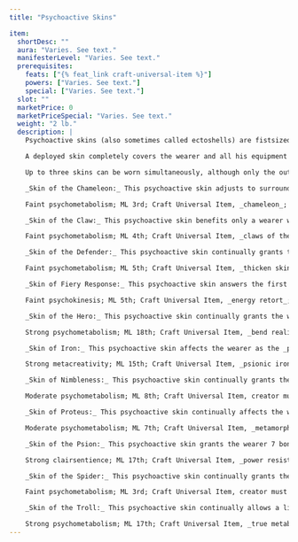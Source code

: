 ```yaml
---
title: "Psychoactive Skins"

item:
  shortDesc: ""
  aura: "Varies. See text."
  manifesterLevel: "Varies. See text."
  prerequisites:
    feats: ["{% feat_link craft-universal-item %}"]
    powers: ["Varies. See text."]
    special: ["Varies. See text."]
  slot: ""
  marketPrice: 0
  marketPriceSpecial: "Varies. See text."
  weight: "2 lb."
  description: |
    Psychoactive skins (also sometimes called ectoshells) are fistsized globs of psionically charged ectoplasm. As a standard action, a psychoactive skin spreads over and covers a Medium or smaller creature that projects the proper command thought; the same command thought causes the skin to shrink back down to its former size. Each of the various psychoactive skins is charged with one of a wide array of powers that constantly affect the wearer.

    A deployed skin completely covers the wearer and all his equipment like a second skin, allowing the wearer to see, hear, and breathe normally. It rolls away from various parts of the body as needed, such as when the wearer needs to eat or access a backpack. Held items or items specifically excluded are not covered by a psychoactive skin.

    Up to three skins can be worn simultaneously, although only the outermost is active in any given round (the powers of hidden skins cannot be manifested). Skin layers can be changed with a command thought as a standard action, which causes a lower-layer skin to come to the surface.

    _Skin of the Chameleon:_ This psychoactive skin adjusts to surrounding textures and colors, continually granting the wearer a +10 enhancement bonus on {% skill_link hide %} checks.

    Faint psychometabolism; ML 3rd; Craft Universal Item, _chameleon_; Price 18,000 gp; Weight 2 lb.

    _Skin of the Claw:_ This psychoactive skin benefits only a wearer who has levels in psychic warrior. If such a character wears this skin, he can activate the _claws of the beast_ power at will, as a free action that does not provoke attacks of opportunity. He can also dismiss the claws equally quickly.

    Faint psychometabolism; ML 4th; Craft Universal Item, _claws of the beast_; Price 16,000 gp; Weight 2 lb.

    _Skin of the Defender:_ This psychoactive skin continually grants the wearer a +4 bonus to natural armor.

    Faint psychometabolism; ML 5th; Craft Universal Item, _thicken skin_; Price 32,000 gp; Weight 2 lb.

    _Skin of Fiery Response:_ This psychoactive skin answers the first attack made against the wearer in each round with an automatically manifested and targeted "ectoburst" against the attacker. The burst ejects from the skin on the wearer's turn, making a ranged touch attack as described in the _energy retort_ power, but the energy type chosen is always fire. If the attack hits, the target takes {% die_roll 2 6 0 %} points of fire damage as the ectoburst flames up and is consumed. This attack does not in any way hinder the wearer, count against her total actions for the round, or provoke attacks of opportunity.

    Faint psychokinesis; ML 5th; Craft Universal Item, _energy retort_; Price 60,000 gp; Weight 2 lb.

    _Skin of the Hero:_ This psychoactive skin continually grants the wearer a +3 deflection bonus to Armor Class, a +3 resistance bonus on all saving throws, and a +3 enhancement bonus on attack rolls.

    Strong psychometabolism; ML 18th; Craft Universal Item, _bend reality_; Price 77,500 gp; Weight 2 lb.

    _Skin of Iron:_ This psychoactive skin affects the wearer as the _psionic iron body_ power up to three times per day for 15 minutes with each use. When the skin's power is not active, it has no protective qualities. Activating the _psionic iron body_ effect is a standard action that provokes attacks of opportunity.

    Strong metacreativity; ML 15th; Craft Universal Item, _psionic iron body_; Price 129,600 gp; Weight 2 lb.

    _Skin of Nimbleness:_ This psychoactive skin continually grants the wearer a +10 competence bonus on {% skill_link tumble %} checks.

    Moderate psychometabolism; ML 8th; Craft Universal Item, creator must have 10 ranks in Tumble; Price 10,000 gp; Weight 2 lb.

    _Skin of Proteus:_ This psychoactive skin continually affects the wearer as the _metamorphosis_ power. While in a form other than his natural form, the wearer does not appear to be wearing the skin.

    Moderate psychometabolism; ML 7th; Craft Universal Item, _metamorphosis_; Price 84,000 gp; Weight 2 lb.

    _Skin of the Psion:_ This psychoactive skin grants the wearer 7 bonus power points per day and power resistance 21.

    Strong clairsentience; ML 17th; Craft Universal Item, _power resistance_; Price 151,000 gp; Weight 2 lb.

    _Skin of the Spider:_ This psychoactive skin continually grants the wearer a +20 competence bonus on {% skill_link climb %} checks and continually affects the wearer as the _body equilibrium_ power. Three times per day, the wearer can manifest _entangling ectoplasm_ against a target within 30 feet.

    Faint psychometabolism; ML 3rd; Craft Universal Item, creator must have 10 ranks in Climb, _body equilibrium, entangling ectoplasm_; Price 79,080 gp; Weight 2 lb.

    _Skin of the Troll:_ This psychoactive skin continually allows a living wearer to heal more quickly. The wearer heals 5 points of damage per minute. Except for the slower rate of healing, this skin affects its wearer as if the wearer were under the effect of a continual _true metabolism_ power.

    Strong psychometabolism; ML 17th; Craft Universal Item, _true metabolism_; Price 61,200 gp; Weight 2 lb.
---
```

